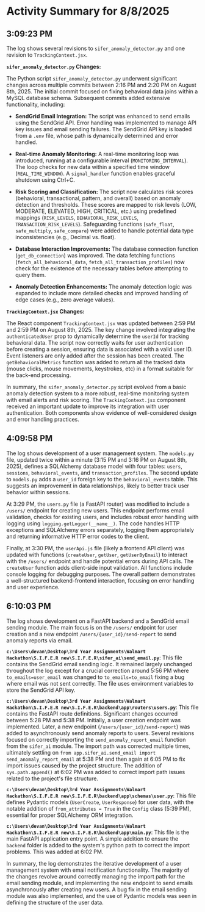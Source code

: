 # Activity Summary for 8/8/2025

## 3:09:23 PM
The log shows several revisions to `sifer_anomaly_detector.py` and one revision to `TrackingContext.jsx`.

**`sifer_anomaly_detector.py` Changes:**

The Python script `sifer_anomaly_detector.py` underwent significant changes across multiple commits between 2:16 PM and 2:20 PM on August 8th, 2025.  The initial commit focused on fixing behavioral data joins within a MySQL database schema.  Subsequent commits added extensive functionality, including:

* **SendGrid Email Integration:**  The script was enhanced to send emails using the SendGrid API.  Error handling was implemented to manage API key issues and email sending failures. The SendGrid API key is loaded from a `.env` file, whose path is dynamically determined and error handled.

* **Real-time Anomaly Monitoring:**  A real-time monitoring loop was introduced, running at a configurable interval (`MONITORING_INTERVAL`).  The loop checks for new data within a specified time window (`REAL_TIME_WINDOW`).  A `signal_handler` function enables graceful shutdown using Ctrl+C.

* **Risk Scoring and Classification:**  The script now calculates risk scores (behavioral, transactional, pattern, and overall) based on anomaly detection and thresholds. These scores are mapped to risk levels (LOW, MODERATE, ELEVATED, HIGH, CRITICAL, etc.) using predefined mappings (`RISK_LEVELS`, `BEHAVIORAL_RISK_LEVELS`, `TRANSACTION_RISK_LEVELS`).  Safeguarding functions (`safe_float`, `safe_multiply`, `safe_compare`) were added to handle potential data type inconsistencies (e.g., Decimal vs. float).

* **Database Interaction Improvements:**  The database connection function (`get_db_connection`) was improved.  The data fetching functions (`fetch_all_behavioral_data`, `fetch_all_transaction_profiles`) now check for the existence of the necessary tables before attempting to query them.

* **Anomaly Detection Enhancements:**  The anomaly detection logic was expanded to include more detailed checks and improved handling of edge cases (e.g., zero average values).


**`TrackingContext.jsx` Changes:**

The React component `TrackingContext.jsx` was updated between 2:59 PM and 2:59 PM on August 8th, 2025. The key change involved integrating the `authenticatedUser` prop to dynamically determine the `userId` for tracking behavioral data.  The script now correctly waits for user authentication before creating a session, ensuring data is associated with a valid user ID. Event listeners are only added after the session has been created.  The `getBehavioralMetrics` function was added to return all the tracked data (mouse clicks, mouse movements, keystrokes, etc) in a format suitable for the back-end processing.


In summary, the `sifer_anomaly_detector.py` script evolved from a basic anomaly detection system to a more robust, real-time monitoring system with email alerts and risk scoring.  The `TrackingContext.jsx` component received an important update to improve its integration with user authentication.  Both components show evidence of well-considered design and error handling practices.


## 4:09:58 PM
The log shows development of a user management system.  The `models.py` file, updated twice within a minute (3:15 PM and 3:16 PM on August 8th, 2025), defines a SQLAlchemy database model with four tables: `users`, `sessions`, `behavioral_events`, and `transaction_profiles`. The second update to `models.py` adds a `user_id` foreign key to the `behavioral_events` table.  This suggests an improvement in data relationships, likely to better track user behavior within sessions.

At 3:29 PM, the `users.py` file (a FastAPI router) was modified to include a `/users/` endpoint for creating new users.  This endpoint performs email validation, checks for existing users, and includes robust error handling with logging using `logging.getLogger(__name__)`.  The code handles HTTP exceptions and SQLAlchemy errors separately, logging them appropriately and returning informative HTTP error codes to the client.

Finally, at 3:30 PM, the `userApi.js` file (likely a frontend API client) was updated with functions (`createUser`, `getUser`, `getUserByEmail`) to interact with the `/users/` endpoint and handle potential errors during API calls.  The `createUser` function adds client-side input validation.  All functions include console logging for debugging purposes.  The overall pattern demonstrates a well-structured backend-frontend interaction, focusing on error handling and user experience.


## 6:10:03 PM
The log shows development on a FastAPI backend and a SendGrid email sending module.  The main focus is on the `/users/` endpoint for user creation and a new endpoint `/users/{user_id}/send-report` to send anomaly reports via email.

**`c:\Users\devan\Desktop\3rd Year Assignments\Walmart Hackathon\S.I.F.E.R new\S.I.F.E.R\sifer_ai\send_email.py`**: This file contains the SendGrid email sending logic.  It remained largely unchanged throughout the log except for a crucial correction around 5:56 PM where  `to_emails=user_email` was changed to `to_emails=to_email` fixing a bug where email was not sent correctly. The file uses environment variables to store the SendGrid API key.

**`c:\Users\devan\Desktop\3rd Year Assignments\Walmart Hackathon\S.I.F.E.R new\S.I.F.E.R\backend\app\routers\users.py`**: This file contains the FastAPI route definitions. Significant changes occurred between 5:28 PM and 5:38 PM. Initially, a user creation endpoint was implemented. Later, a new endpoint (`/users/{user_id}/send-report`) was added to asynchronously send anomaly reports to users.  Several revisions focused on correctly importing the `send_anomaly_report_email` function from the `sifer_ai` module.  The import path was corrected multiple times, ultimately settling on  `from app.sifer_ai.send_email import send_anomaly_report_email` at 5:38 PM and then again at 6:05 PM to fix import issues caused by the project structure.  The addition of `sys.path.append()` at 6:02 PM was added to correct import path issues related to the project's file structure.

**`c:\Users\devan\Desktop\3rd Year Assignments\Walmart Hackathon\S.I.F.E.R new\S.I.F.E.R\backend\app\schemas\user.py`**: This file defines Pydantic models (`UserCreate`, `UserResponse`) for user data, with the notable addition of `from_attributes = True` in the `Config` class (5:39 PM), essential for proper SQLAlchemy ORM integration.

**`c:\Users\devan\Desktop\3rd Year Assignments\Walmart Hackathon\S.I.F.E.R new\S.I.F.E.R\backend\app\main.py`**: This file is the main FastAPI application entry point. A simple addition to ensure the `backend` folder is added to the system's python path to correct the import problems.  This was added at 6:02 PM.


In summary, the log demonstrates the iterative development of a user management system with email notification functionality.  The majority of the changes revolve around correctly managing the import path for the email sending module, and implementing the new endpoint to send emails asynchronously after creating new users.  A bug fix in the email sending module was also implemented, and the use of Pydantic models was seen in defining the structure of the user data.
